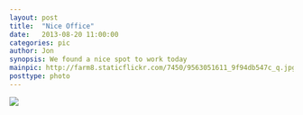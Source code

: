 ```yaml
---
layout: post
title:  "Nice Office"
date:   2013-08-20 11:00:00
categories: pic
author: Jon
synopsis: We found a nice spot to work today
mainpic: http://farm8.staticflickr.com/7450/9563051611_9f94db547c_q.jpg
posttype: photo
---
```


<img class="photo-left" src="http://farm8.staticflickr.com/7450/9563051611_9f94db547c_c.jpg" />